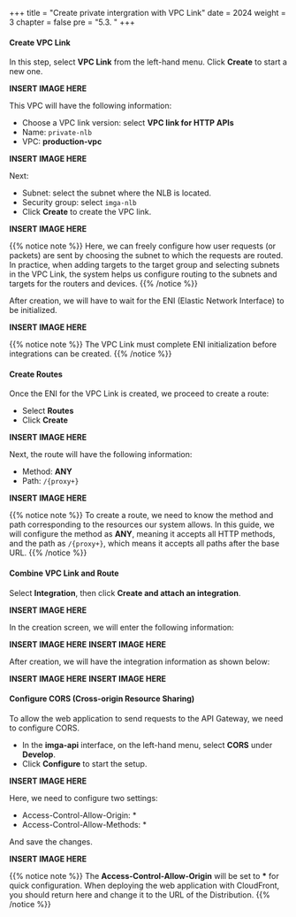 +++
title = "Create private intergration with VPC Link"
date = 2024
weight = 3
chapter = false
pre = "5.3. "
+++

#### Create VPC Link

In this step, select **VPC Link** from the left-hand menu. Click **Create** to start a new one.

**INSERT IMAGE HERE**

This VPC will have the following information:

- Choose a VPC link version: select **VPC link for HTTP APIs**
- Name: `private-nlb`
- VPC: **production-vpc**

**INSERT IMAGE HERE**

Next:

- Subnet: select the subnet where the NLB is located.
- Security group: select `imga-nlb`
- Click **Create** to create the VPC link.

**INSERT IMAGE HERE**

{{% notice note %}}
Here, we can freely configure how user requests (or packets) are sent by choosing the subnet to which the requests are routed. In practice, when adding targets to the target group and selecting subnets in the VPC Link, the system helps us configure routing to the subnets and targets for the routers and devices.
{{% /notice %}}

After creation, we will have to wait for the ENI (Elastic Network Interface) to be initialized.

**INSERT IMAGE HERE**

{{% notice note %}}
The VPC Link must complete ENI initialization before integrations can be created.
{{% /notice %}}

#### Create Routes

Once the ENI for the VPC Link is created, we proceed to create a route:

- Select **Routes**
- Click **Create**

**INSERT IMAGE HERE**

Next, the route will have the following information:

- Method: **ANY**
- Path: `/{proxy+}`

**INSERT IMAGE HERE**

{{% notice note %}}
To create a route, we need to know the method and path corresponding to the resources our system allows. In this guide, we will configure the method as **ANY**, meaning it accepts all HTTP methods, and the path as `/{proxy+}`, which means it accepts all paths after the base URL.
{{% /notice %}}

#### Combine VPC Link and Route

Select **Integration**, then click **Create and attach an integration**.

**INSERT IMAGE HERE**

In the creation screen, we will enter the following information:

**INSERT IMAGE HERE**
**INSERT IMAGE HERE**

After creation, we will have the integration information as shown below:

**INSERT IMAGE HERE**
**INSERT IMAGE HERE**

#### Configure CORS (Cross-origin Resource Sharing)

To allow the web application to send requests to the API Gateway, we need to configure CORS.

- In the **imga-api** interface, on the left-hand menu, select **CORS** under **Develop**.
- Click **Configure** to start the setup.

**INSERT IMAGE HERE**

Here, we need to configure two settings:

- Access-Control-Allow-Origin: \*
- Access-Control-Allow-Methods: \*

And save the changes.

**INSERT IMAGE HERE**

{{% notice note %}}
The **Access-Control-Allow-Origin** will be set to **\*** for quick configuration. When deploying the web application with CloudFront, you should return here and change it to the URL of the Distribution.
{{% /notice %}}
